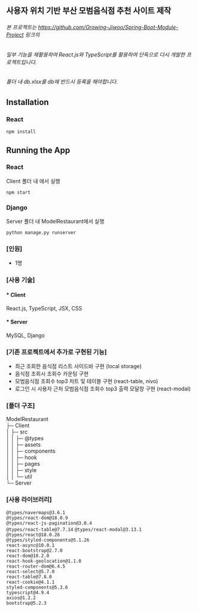 ## 사용자 위치 기반 부산 모범음식점 추천 사이트 제작

###### 본 프로젝트는 https://github.com/Growing-Jiwoo/Spring-Boot-Module-Project 링크의

###### 일부 기능을 재활용하여 React.js와 TypeScript를 활용하여 단독으로 다시 개발한 프로젝트입니다.

###### 폴더 내 db.xlsx를 db에 반드시 등록을 해야합니다.

## Installation

### React

`npm install`

## Running the App

### React

Client 폴더 내 에서 실행

`npm start`

### Django

Server 폴더 내 ModelRestaurant에서 실행

`python manage.py runserver`

### [인원]

- 1명

### [사용 기술]

#### * Client
React.js, TypeScript, JSX, CSS
#### * Server
MySQL, Django

### [기존 프로젝트에서 추가로 구현된 기능]

- 최근 조회한 음식점 리스트 사이드바 구현 (local storage)
- 음식점 조회시 조회수 카운팅 구현
- 모범음식점 조회수 top3 차트 및 테이블 구현 (react-table, nivo)
- 로그인 시 사용자 근처 모범음식점 조회수 top3 출력 모달창 구현 (react-modal)

### [폴더 구조]

ModelRestaurant  
├─ Client  
│ ├─ src  
│ │ ├─ @types  
│ │ ├─ assets  
│ │ ├─ components  
│ │ ├─ hook  
│ │ ├─ pages  
│ │ ├─ style  
│ │ └─ util  
└─ Server

### [사용 라이브러리]

`@types/navermaps@3.6.1`  
`@types/react-dom@18.0.9`  
`@types/react-js-pagination@3.0.4`  
`@types/react-table@7.7.14`
`@types/react-modal@3.13.1`
`@types/react@18.0.26`  
`@types/styled-components@5.1.26`  
`react-async@10.0.1`  
`react-bootstrap@2.7.0`  
`react-dom@18.2.0`  
`react-hook-geolocation@1.1.0`  
`react-router-dom@6.4.5`  
`react-select@5.7.0`  
`react-table@7.8.0`  
`react-cookie@4.1.1`  
`styled-components@5.3.6`  
`typescript@4.9.4`  
`axios@1.2.2`  
`bootstrap@5.2.3`
